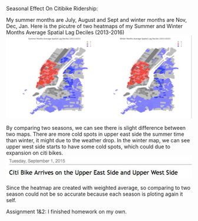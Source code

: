 Seasonal Effect On Citibike Ridership:

My summer months are July, August and Sept and winter months are Nov, Dec, Jan.
Here is the picutre of two heatmaps of my Summer and Winter Months Average Spatial Lag Deciles (2013-2016)
![image](pic.jpg)

By comparing two seasons, we can see there is slight difference between two maps. 
There are more cold spots in upper east side the summer time than winter, it might due to the weather drop.
In the winter map, we can see upper west side starts to have some cold spots, which could due to expansion on citi bikes.
![image](citibike.jpg)

Since the heatmap are created with weighted average, so comparing to two season could not be so accurate because each season is ploting again it self.




Assignment 1&2:  I finished homework on my own. 
